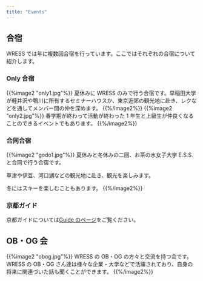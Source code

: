 ```yaml
---
title: "Events"
---
```


## 合宿

WRESS では年に複数回合宿を行っています。ここではそれぞれの合宿について紹介します。

### Only 合宿

{{%image2 "only1.jpg"%}}
夏休みに WRESS のみで行う合宿です。早稲田大学が軽井沢や鴨川に所有するセミナーハウスか、東京近郊の観光地に赴き、レクなどを通してメンバー間の仲を深めます。
{{%/image2%}}
{{%image2 "only2.jpg"%}}
春学期が終わって活動が終わった 1 年生と上級生が仲良くなることのできるイベントでもあります。
{{%/image2%}}

### 合同合宿

{{%image2 "godo1.jpg"%}}
夏休みと冬休みの二回、お茶の水女子大学 E.S.S.と合同で行う合宿です。

草津や伊豆、河口湖などの観光地に赴き、観光を楽しみます。

冬にはスキーを楽しむこともあります。
{{%/image2%}}

### 京都ガイド

京都ガイドについては[Guide のページ](../guide/)をご覧ください。

## OB・OG 会

{{%image2 "obog.jpg"%}}
WRESS の OB・OG の方々と交流を持つ会です。WRESS の OB・OG さん達は様々な企業・大学などで活躍されており、自身の将来に関連づいた話も聞くことができます。
{{%/image2%}}

